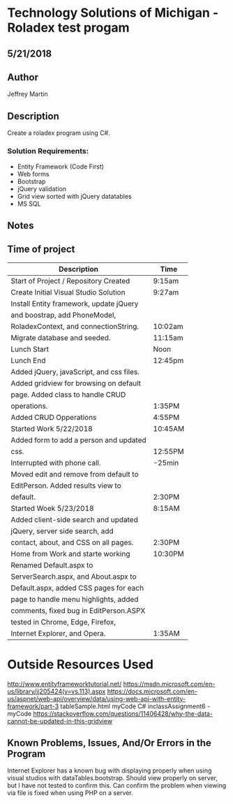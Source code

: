 # Technology Solutions of Michigan - Roladex test progam

## 5/21/2018 

## Author
Jeffrey Martin

## Description
Create a roladex program using C#. 

### Solution Requirements:

* Entity Framework (Code First)
* Web forms
* Bootstrap
* jQuery validation
* Grid view sorted with jQuery datatables
* MS SQL

## Notes


## Time of project
| Description                             | Time   |
|-----------------------------------------|--------|
| Start of Project / Repository Created   | 9:15am |
| Create Initial Visual Studio Solution   | 9:27am |
| Install Entity framework, update jQuery |        |
|   and boostrap, add PhoneModel,         |        |
|   RoladexContext, and connectionString. | 10:02am|
| Migrate database and seeded.            | 11:15am|
| Lunch Start				  | Noon   |
| Lunch End				  | 12:45pm|
| Added jQuery, javaScript, and css files.| 	   |
|   Added gridview for browsing on default|        |
|   page. Added class to handle CRUD      |        |
|   operations.				  | 1:35PM |
| Added CRUD Opperations		  | 4:55PM |
| Started Work 5/22/2018		  |10:45AM |
| Added form to add a person and updated  |        |
|  css.					  |12:55PM |
| Interrupted with phone call.		  | -25min |
| Moved edit and remove from default to   |        |
|   EditPerson. Added results view to     |        |
|   default. 				  | 2:30PM |
| Started Woek 5/23/2018 		  | 8:15AM |
| Added client-side search and updated 	  |   	   |
|   jQuery, server side search, add 	  | 	   |
|   contact, about, and CSS on all pages. | 2:30PM |
| Home from Work and starte working       |10:30PM |
| Renamed Default.aspx to 		  |        |
|   ServerSearch.aspx, and About.aspx to  |        |
|   Default.aspx, added CSS pages for each|        |
|   page to handle menu highlights, added |        |
|   comments, fixed bug in EditPerson.ASPX|        |
|   tested in Chrome, Edge, Firefox,      |        |
|   Internet Explorer, and Opera.         | 1:35AM |


# Outside Resources Used
http://www.entityframeworktutorial.net/
https://msdn.microsoft.com/en-us/library/jj205424(v=vs.113).aspx
https://docs.microsoft.com/en-us/aspnet/web-api/overview/data/using-web-api-with-entity-framework/part-3
tableSample.html myCode
C# inclassAssignment6 - myCode
https://stackoverflow.com/questions/11406428/why-the-data-cannot-be-updated-in-this-gridview

## Known Problems, Issues, And/Or Errors in the Program
Internet Explorer has a known bug with displaying properly when using visual studios with dataTables.bootstrap. Should view properly on server, but I have not tested to confirm this. Can confirm the problem when viewing via file is fixed when using PHP on a server.